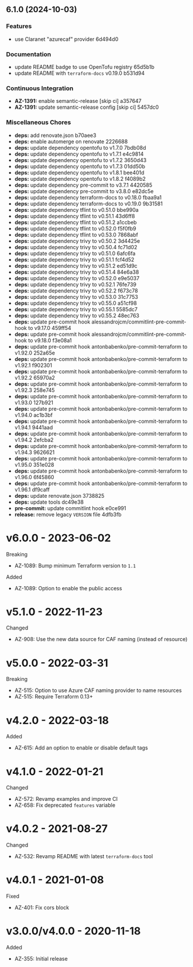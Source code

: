 ## 6.1.0 (2024-10-03)

### Features

* use Claranet "azurecaf" provider 6d494d0

### Documentation

* update README badge to use OpenTofu registry 65d5b1b
* update README with `terraform-docs` v0.19.0 b531d94

### Continuous Integration

* **AZ-1391:** enable semantic-release [skip ci] a357647
* **AZ-1391:** update semantic-release config [skip ci] 5457dc0

### Miscellaneous Chores

* **deps:** add renovate.json b70aee3
* **deps:** enable automerge on renovate 2226688
* **deps:** update dependency opentofu to v1.7.0 7bdb08d
* **deps:** update dependency opentofu to v1.7.1 e4c9814
* **deps:** update dependency opentofu to v1.7.2 3650d43
* **deps:** update dependency opentofu to v1.7.3 01dd50b
* **deps:** update dependency opentofu to v1.8.1 bee401d
* **deps:** update dependency opentofu to v1.8.2 f4089b2
* **deps:** update dependency pre-commit to v3.7.1 4420585
* **deps:** update dependency pre-commit to v3.8.0 e82dc5e
* **deps:** update dependency terraform-docs to v0.18.0 fbaa9a1
* **deps:** update dependency terraform-docs to v0.19.0 9b31581
* **deps:** update dependency tflint to v0.51.0 bbe990a
* **deps:** update dependency tflint to v0.51.1 43d6ff8
* **deps:** update dependency tflint to v0.51.2 a1ccbeb
* **deps:** update dependency tflint to v0.52.0 f5f0fb9
* **deps:** update dependency tflint to v0.53.0 7868abf
* **deps:** update dependency trivy to v0.50.2 3d4425e
* **deps:** update dependency trivy to v0.50.4 fc71d02
* **deps:** update dependency trivy to v0.51.0 6afc6fa
* **deps:** update dependency trivy to v0.51.1 fcf4d52
* **deps:** update dependency trivy to v0.51.2 ed51d9c
* **deps:** update dependency trivy to v0.51.4 84e6a38
* **deps:** update dependency trivy to v0.52.0 e9e5037
* **deps:** update dependency trivy to v0.52.1 76fe739
* **deps:** update dependency trivy to v0.52.2 f673c78
* **deps:** update dependency trivy to v0.53.0 31c7753
* **deps:** update dependency trivy to v0.55.0 a51cf98
* **deps:** update dependency trivy to v0.55.1 5585dc7
* **deps:** update dependency trivy to v0.55.2 48ec763
* **deps:** update pre-commit hook alessandrojcm/commitlint-pre-commit-hook to v9.17.0 459ff54
* **deps:** update pre-commit hook alessandrojcm/commitlint-pre-commit-hook to v9.18.0 f3e08a1
* **deps:** update pre-commit hook antonbabenko/pre-commit-terraform to v1.92.0 252a65e
* **deps:** update pre-commit hook antonbabenko/pre-commit-terraform to v1.92.1 f902301
* **deps:** update pre-commit hook antonbabenko/pre-commit-terraform to v1.92.2 65970a2
* **deps:** update pre-commit hook antonbabenko/pre-commit-terraform to v1.92.3 258e745
* **deps:** update pre-commit hook antonbabenko/pre-commit-terraform to v1.93.0 127b921
* **deps:** update pre-commit hook antonbabenko/pre-commit-terraform to v1.94.0 ac1b3bf
* **deps:** update pre-commit hook antonbabenko/pre-commit-terraform to v1.94.1 9441aad
* **deps:** update pre-commit hook antonbabenko/pre-commit-terraform to v1.94.2 2efcba2
* **deps:** update pre-commit hook antonbabenko/pre-commit-terraform to v1.94.3 9626621
* **deps:** update pre-commit hook antonbabenko/pre-commit-terraform to v1.95.0 351e028
* **deps:** update pre-commit hook antonbabenko/pre-commit-terraform to v1.96.0 6f45860
* **deps:** update pre-commit hook antonbabenko/pre-commit-terraform to v1.96.1 df9caff
* **deps:** update renovate.json 3738825
* **deps:** update tools dc49e38
* **pre-commit:** update commitlint hook e0ce991
* **release:** remove legacy `VERSION` file 4dfb3fb

# v6.0.0 - 2023-06-02

Breaking
  * AZ-1089: Bump minimum Terraform version to `1.1`

Added
  * AZ-1089: Option to enable the public access

# v5.1.0 - 2022-11-23

Changed
  * AZ-908: Use the new data source for CAF naming (instead of resource)

# v5.0.0 - 2022-03-31

Breaking
  * AZ-515: Option to use Azure CAF naming provider to name resources
  * AZ-515: Require Terraform 0.13+

# v4.2.0 - 2022-03-18

Added
  * AZ-615: Add an option to enable or disable default tags

# v4.1.0 - 2022-01-21

Changed
  * AZ-572: Revamp examples and improve CI
  * AZ-658: Fix deprecated `features` variable

# v4.0.2 - 2021-08-27

Changed
  * AZ-532: Revamp README with latest `terraform-docs` tool

# v4.0.1 - 2021-01-08

Fixed
  * AZ-401: Fix cors block

# v3.0.0/v4.0.0 - 2020-11-18

Added
  * AZ-355: Initial release
